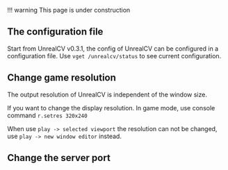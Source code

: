 !!! warning
    This page is under construction

## The configuration file

Start from UnrealCV v0.3.1, the config of UnrealCV can be configured in a configuration file. Use `vget /unrealcv/status` to see current configuration.

## Change game resolution

The output resolution of UnrealCV is independent of the window size.

If you want to change the display resolution.
In game mode, use console command `r.setres 320x240`

When use `play -> selected viewport` the resolution can not be changed, use `play -> new window editor` instead.
<!-- TODO: Change resolution  -->

## Change the server port
